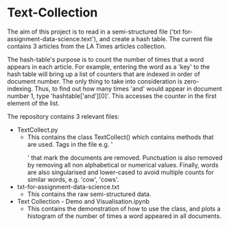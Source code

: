 # Text-Collection

The aim of this project is to read in a semi-structured file ('txt for-assignment-data-science.text'), and create a hash table. The current file contains 3 articles from the LA Times articles collection. 

The hash-table's purpose is to count the number of times that a word appears in each article. For example, entering the word as a 'key' to the hash table will bring up a list of counters that are indexed in order of document number. The only thing to take into consideration is zero-indexing. Thus, to find out how many times 'and' would appear in document number 1, type 'hashtable['and'][0]'. This accesses the counter in the first element of the list.

The repository contains 3 relevant files:
- TextCollect.py
    - This contains the class TextCollect() which contains methods that are used. Tags in the file e.g. '</p>' that mark the documents are removed. Punctuation is also removed by removing all non alphabetical or numerical values. Finally, words are also singularised and lower-cased to avoid multiple counts for similar words, e.g. 'cow', 'cows'.
- txt-for-assignment-data-science.txt
    - This contains the raw semi-structured data.
- Text Collection - Demo and Visualisation.ipynb
    - This contains the demonstration of how to use the class, and plots a histogram of the number of times a word appeared in all documents.